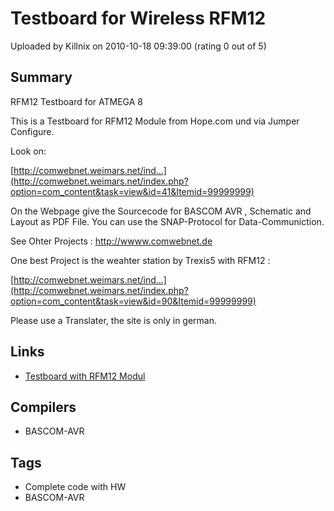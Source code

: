 # Testboard for Wireless  RFM12

Uploaded by Killnix on 2010-10-18 09:39:00 (rating 0 out of 5)

## Summary

RFM12 Testboard for ATMEGA 8


This is a Testboard for RFM12 Module from Hope.com und via Jumper Configure.


Look on:  

[http://comwebnet.weimars.net/ind...](http://comwebnet.weimars.net/index.php?option=com_content&task=view&id=41&Itemid=99999999)


On the Webpage give the Sourcecode for BASCOM AVR , Schematic and Layout as PDF File. You can use the SNAP-Protocol for Data-Communiction.


See Ohter Projects : <http://wwww.comwebnet.de>


One best Project is the weahter station by Trexis5 with RFM12 :  

[http://comwebnet.weimars.net/ind...](http://comwebnet.weimars.net/index.php?option=com_content&task=view&id=90&Itemid=99999999)


Please use a Translater, the site is only in german.

## Links

- [Testboard with RFM12 Modul](http://comwebnet.co.funpic.de/RFM12/Projekt-RFM12-Tranceiver.pdf)

## Compilers

- BASCOM-AVR

## Tags

- Complete code with HW
- BASCOM-AVR
